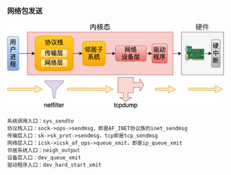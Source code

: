 ### 网络包发送

![img](../images/network-send.png)

```
系统调用入口：sys_sendto
协议栈入口：sock->ops->sendmsg，即是AF_INET协议族的inet_sendmsg
传输层入口：sk->sk_prot->sendmsg，tcp即是tcp_sendmsg
网络层入口：icsk->icsk_af_ops->queue_xmit，即是ip_queue_xmit
邻居系统入口：neigh_output
设备层入口：dev_queue_xmit
驱动程序入口：dev_hard_start_xmit
```





